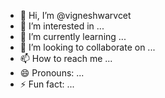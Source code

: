 - 👋 Hi, I’m @vigneshwarvcet
- 👀 I’m interested in ...
- 🌱 I’m currently learning ...
- 💞️ I’m looking to collaborate on ...
- 📫 How to reach me ...
- 😄 Pronouns: ...
- ⚡ Fun fact: ...

<!---
vigneshwarvcet/vigneshwarvcet is a ✨ special ✨ repository because its `README.md` (this file) appears on your GitHub profile.
You can click the Preview link to take a look at your changes.
--->

